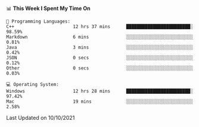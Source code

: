 
<!--START_SECTION:waka-->
📊 **This Week I Spent My Time On** 

```text
💬 Programming Languages: 
C++                      12 hrs 37 mins      ████████████████████████░   98.59% 
Markdown                 6 mins              ░░░░░░░░░░░░░░░░░░░░░░░░░   0.81% 
Java                     3 mins              ░░░░░░░░░░░░░░░░░░░░░░░░░   0.42% 
JSON                     0 secs              ░░░░░░░░░░░░░░░░░░░░░░░░░   0.12% 
Other                    0 secs              ░░░░░░░░░░░░░░░░░░░░░░░░░   0.03%

💻 Operating System: 
Windows                  12 hrs 28 mins      ████████████████████████░   97.42% 
Mac                      19 mins             ░░░░░░░░░░░░░░░░░░░░░░░░░   2.58%

```


 Last Updated on 10/10/2021
<!--END_SECTION:waka-->
